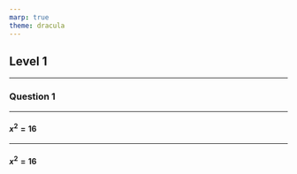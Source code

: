 ```yaml
---
marp: true
theme: dracula
---
```


<!-- _class: slide__chapter -->

## Level 1

---

<!-- _class: slide__section -->

### Question 1

---

<!-- _class: slide__example -->

#### $x^2 = 16$

---

<!-- _class: slide__algebra -->

#### $x^2 = 16$
